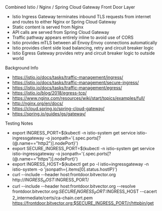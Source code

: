 Combined Istio / Nginx / Spring Cloud Gateway Front Door Layer

- Istio Ingress Gateway terminates inbound TLS requests from internet and routes to either Nginx or Spring Cloud Gateway
- Static content is served from Nginx
- API calls are served from Spring Cloud Gateway
- Traffic pathway appears entirely inline to avoid use of CORS
- Istio provides mTLS between all Envoy:Envoy connections automatically
- Istio provides client side load balancing, retry and circuit breaker logic
- Istio Egress Gateway provides retry and circuit breaker logic to outside world

Background Info

- https://istio.io/docs/tasks/traffic-management/ingress/
- https://istio.io/docs/tasks/traffic-management/secure-ingress/
- https://istio.io/docs/tasks/traffic-management/egress/
- https://istio.io/blog/2018/egress-tcp/
- https://www.nginx.com/resources/wiki/start/topics/examples/full/
- http://nginx.org/en/docs/
- https://cloud.spring.io/spring-cloud-gateway/
- https://spring.io/guides/gs/gateway/

  
Testing Notes

- export INGRESS_PORT=$(kubectl -n istio-system get service istio-ingressgateway -o jsonpath='{.spec.ports[?(@.name=="http2")].nodePort}')
- export SECURE_INGRESS_PORT=$(kubectl -n istio-system get service istio-ingressgateway -o jsonpath='{.spec.ports[?(@.name=="https")].nodePort}')
- export INGRESS_HOST=$(kubectl get po -l istio=ingressgateway -n istio-system -o 'jsonpath={.items[0].status.hostIP}')
- curl --include --header host:frontdoor.bitvector.org http://$INGRESS_HOST:$INGRESS_PORT/
- curl --include --header host:frontdoor.bitvector.org --resolve frontdoor.bitvector.org:$SECURE_INGRESS_PORT:$INGRESS_HOST --cacert 2_intermediate/certs/ca-chain.cert.pem https://frontdoor.bitvector.org:$SECURE_INGRESS_PORT/r/httpbin/get
